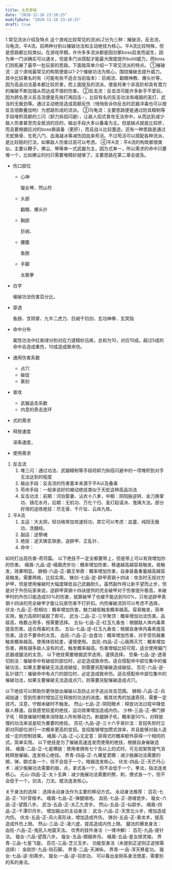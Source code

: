 ```yaml
---
title: 太吾卷轴
date: "2020-12-10 23:10:25"
modifyDate: "2020-12-10 23:10:25"
draft: true
---
```

1.常见流派介绍及特点
这个游戏比较常见的流派LZ分为三种：摧破流，反击流，乌龟流，平A流。前两种分别以摧破功法和主动绝技为核心。平A流比较特殊，但是思路都比较类似。在游戏早期，许许多多流派都是因剑冢boss启发而诞生，因为单一门派确实可以通关，但是多门派搭配才能最大限度提升build威力，而boss们则拓展了最早一批玩家的思路。下面我简单介绍一下常见流派的特点。
①摧破流：这个游戏最常见的构筑便是以1-2个摧破功法为核心，围绕摧破去提升威力。其中比较著名的有（可能有些不适合当前版本）：巨阙流、戳眼神教、爆头针等，因为高品功法基本都比较厉害，而上面提及的流派，便是将某个非高阶却具有潜力的摧破不断加强从而达成不错的伤害。
②反击流：反击流可能许多新手不爱玩，因为顾名思义反击流便是先挨打再回击♂，比较有名的反击功法有峨眉的圣灯、武当的无极劲等。通过主动绝技造成高额反伤（悄悄告诉你反击时武器淬毒也可以按反击倍数叠加哟）为思路形成的流派。
③乌龟流：主要思路便是通过防具精制等手段堆积高额的三闪（卸力拆招闪避），让敌人招式普攻无法命中，从而达到减少敌人伤害甚至完全抵消的目的，输出手段大多以叠毒为主。但是缺点就是比较肝，而且要根据应对的boss换装备（更肝），而且战斗比较墨迹。还有一种思路是通过天蛇换骨、生死八门、血海凝冰等减伤回血来苟活。不过苟活可以搭配各种流派，是比较稳的打法，如果敌人伤害过高可以考虑。
④平A流：平A流的构筑都很类似，主要以鞭子、拂尘、琴等单一式武器为主，因为式单一，所以需求的命中只要堆一个，比如拂尘的扫只需要堆精妙就够了。主要思路在第二章会提及。



- 伤口部位

    - 心神

        璇女琴、然山符

    - 头部

        戳眼、爆头针

    - 胸部

        巨阙、

    - 腰腹

        鱼肠

    - 手脚

        太极拳

- 白字

    催破功法伤害百分比，

- 穿透

    鱼肠、含阴掌、九牛二虎刀、巨阙千钧剑、玄功神拳、玄冥指

- 命中分布

    属性功法中红紫绿分别对应力道精妙迅疾，总和为10，对应10成。超过5成的命中会造成重伤，10成造成致命伤。

- 通用伤害系数

    - 点穴
    - 破绽
    - 篆刻

- 普攻

    - 武器追击系数
    - 内息的奇击连环

- 式的需求

- 释放速度

    读条速度，

- 使用需求



1. 反击流
    1. 堆三闪：通过功法、武器精制等手段将卸力拆招闪避中的一项堆积到对手无法达到的程度
    2. 输出手段：反击流的伤害基本来源于平A以及叠毒
    3. 苟命手段：一般来说好的被动绝技类似于天蛇这种高品功法
    4. 反击功法：前期：河伯娶妻、沾衣十八爹，中期：阴阳脉逆转、金刀换掌功、镜花水月，后期：无机功、万化个归、圣灯起语决、鬼降大法。部分好用的逆炼绝技：尽无骨、千斤坠、云床九练。
2. 平A流
    1. 主运：大太阴，轻功格带加攻速轻功，其它可以考虑：血童、纯阳无极功、洗髓经。
    2. 副运：逆祭魂
    3. 绝技：逆天铸玄铁册，逆辟甲、正乱针、
    4. 命中：















如何打出高伤害-奇窍篇。
以下绝技不一定全都要带上，但是带上可以有效增加你的伤害。
峨眉-九品-逆-峨眉虎步功：概率增加伤害，移速越高越容易触发。易触发，效果明显。
狮相-六品-正-霸王举鼎：概率增加伤害，自身装备重量越高越容易触发。需要两格，比较实用。
铸剑-七品-逆-辟甲真钢十四诀：攻击时无视对方护甲，但是使用催破时大幅度降低自己武器耐久。虽然副作用让新手望而止步，但是对于外伤玩家来说，逆辟甲真钢十四诀提供的完全破甲对于伤害提升极高，未破甲时的外伤只能造成50%的伤害，就算破甲了也被不能达到100%，只有逆辟甲真钢十四诀的完全破甲才能让玩家伤害不打折扣。内伤催破流则可以考虑不选择。
伏龙-九品-正-怒相功：概率增加伤害，魅力越低触发概率越高。容易触发，简单实用，魅力高把时装脱了即可。
武当-二品-正-三华聚顶：概率增加功法伤害。品级高，格数占用多，按需要选择。
五仙-七品-正-红玉九香虫：根据敌人体内毒素提高伤害。适合用毒的太吾。
五仙-七品-逆-红玉九香虫：根据自身体内毒素提高伤害。适合不要命的太吾。
血犼-六品-正-血食功：概率增加伤害，对手受伤越重触发概率越高。使用体验较差，谨慎使用。
血犼-四品-正-心我两灭咒：概率增加伤害，拥有越多敌人没有的式，触发概率越高。伤害增幅比较可观，适合使用偏门武器或腿法的太吾。
以下绝技需要根据武学选用，谨慎选择。
空桑-七品-逆-透骨切剖法：催破命中有破绽的部位时，必定造成致命伤。适合搭配命中部位集中的催破功法，如果主要催破无法造成破绽，则需要另配催破造成破绽。
百花-六品-逆-乱针错穴：催破命中有点穴的部位时，必定造成致命伤。适合搭配命中部位集中的催破功法，如果主要催破无法造成点穴，则需要另配催破造成点穴。







以下绝技可以帮助你更快放出催破以及防止对手逃出攻击范围。
狮相-八品-正-兵闻拙速：受到伤害时增加正在释放的功法的进度。极其优秀的加速奇窍，需要一定技巧，注意，守御未破时不触发。
然山-七品-正-阴阳眼术：释放功法过程中降低敌人移速。自我感觉较差的绝技，运功效果增加造成内伤。
少林-三品-正-佛门狮子吼：释放催破时概率消除敌人所有移动力。断腿狮子吼，概率是50%，对释放慢的功法来说是较为重要的绝技。
百花-九品-逆-三十六手易针法：变招失败时立即对同部位进行一次概率更高的变招。变招能够增加攒式效率，并且能够对敌人造成一定的控制效果。
峨眉-八品-正-心无定意：获得式时概率额外获得一个相同的式。简单实用。
以下绝技是为了催破高速连发而使用的绝技，根据自身催破选择。
峨眉-二品-正-七星横链：使用者拥有七个及以上的式时，可无视架势提气消耗释放催破。连发核心绝技。
界青-四品-正-九曜星君眼：减少施展功法需要的掷，弹，御式各一个，但不会低于一个。暗器连发核心。
伏龙-四品-正-天芒丹心术：减少施展功法需要的崩，点，拿式各一个，但不会低于一个。拳法，指法连发核心。
元山-四品-正-太卜玄典：减少施展功法需要的劈，刺，撩式各一个，但不会低于一个。剑法，刀法，棍法连发核心。





关于身法的选择：
选择永动身法作为主要的移动方式。
永动身法推荐：
百花-七品-正-飞针穿梭术。
峨眉-七品-正-弹腿缩地。
血犼-七品-正-游魂诡步。
璇女-六品-正-望霞八步。
武当-五品-正-太乙九宫步。
然山-五品-正-仙踪步。
峨眉-四品-正-千潭印月步。
增加输出的主动身法：
武当-六品-正-天罡北斗步，增加造成内伤。
伏龙-五品-正-风火真形诀，增加造成外伤。
铸剑-五品-正-乘龙术，提高造成外伤上限。
然山-三品-正-凌六虚，提高造成内伤上限。
腿法的爆发身法：
血犼-六品-正-鬼犼入地震天法。
优秀的挂件身法（一律冲解）：
百花-九品-提针法。
璇女-六品-望霞八步。
璇女-五品-嫦娥奔月。
峨眉-五品-星女掷灵梭。
界青-三品-七星飞旋。
百花-三品-芝兰玉步。
功能型身法（未提到正逆则正逆按需选择）：
金刚宗-九品-陷石脚。
界青-二品-天渊纵。
界青-一品-浑天移星功。
璇女-七品-逆-别离步。
璇女-一品-逆-羽衣功。
可以看出金刚系身法很差，需要别的系的身法。
